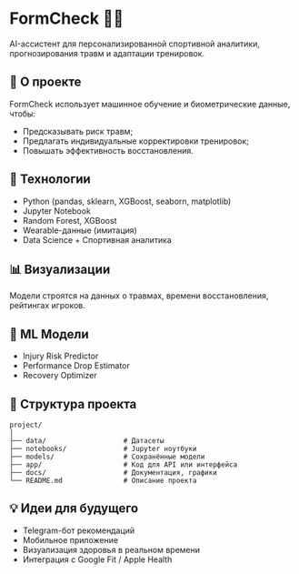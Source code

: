 # FormCheck 🧠💪

AI-ассистент для персонализированной спортивной аналитики, прогнозирования травм и адаптации тренировок.

## 🚀 О проекте
FormCheck использует машинное обучение и биометрические данные, чтобы:
- Предсказывать риск травм;
- Предлагать индивидуальные корректировки тренировок;
- Повышать эффективность восстановления.

## 🧬 Технологии
- Python (pandas, sklearn, XGBoost, seaborn, matplotlib)
- Jupyter Notebook
- Random Forest, XGBoost
- Wearable-данные (имитация)
- Data Science + Спортивная аналитика

## 📊 Визуализации
Модели строятся на данных о травмах, времени восстановления, рейтингах игроков.

## 🧠 ML Модели
- Injury Risk Predictor
- Performance Drop Estimator
- Recovery Optimizer

## 📁 Структура проекта
```
project/
│
├── data/                   # Датасеты
├── notebooks/              # Jupyter ноутбуки
├── models/                 # Сохранённые модели
├── app/                    # Код для API или интерфейса
├── docs/                   # Документация, графики
└── README.md               # Описание проекта
```

## 💡 Идеи для будущего
- Telegram-бот рекомендаций
- Мобильное приложение
- Визуализация здоровья в реальном времени
- Интеграция с Google Fit / Apple Health